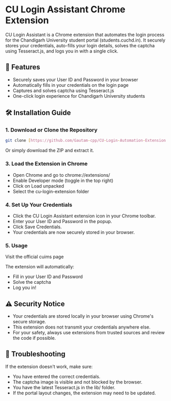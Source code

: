 # CU Login Assistant Chrome Extension

CU Login Assistant is a Chrome extension that automates the login process for the Chandigarh University student portal (students.cuchd.in). It securely stores your credentials, auto-fills your login details, solves the captcha using Tesseract.js, and logs you in with a single click.

## 🚀 Features

- Securely saves your User ID and Password in your browser
- Automatically fills in your credentials on the login page
- Captures and solves captcha using Tesseract.js
- One-click login experience for Chandigarh University students

## 🛠️ Installation Guide

### 1. Download or Clone the Repository

```bash
git clone [https://github.com/Gautam-cpp/CU-Login-Automation-Extension.git]
```

Or simply download the ZIP and extract it.

### 3. Load the Extension in Chrome

- Open Chrome and go to chrome://extensions/
- Enable Developer mode (toggle in the top right)
- Click on Load unpacked
- Select the cu-login-extension folder

### 4. Set Up Your Credentials

- Click the CU Login Assistant extension icon in your Chrome toolbar.
- Enter your User ID and Password in the popup.
- Click Save Credentials.
- Your credentials are now securely stored in your browser.

### 5. Usage

Visit the official cuims page

The extension will automatically:
- Fill in your User ID and Password
- Solve the captcha
- Log you in!

## ⚠️ Security Notice

- Your credentials are stored locally in your browser using Chrome's secure storage.
- This extension does not transmit your credentials anywhere else.
- For your safety, always use extensions from trusted sources and review the code if possible.

## 🧩 Troubleshooting

If the extension doesn't work, make sure:
- You have entered the correct credentials.
- The captcha image is visible and not blocked by the browser.
- You have the latest Tesseract.js in the lib/ folder.
- If the portal layout changes, the extension may need to be updated.
